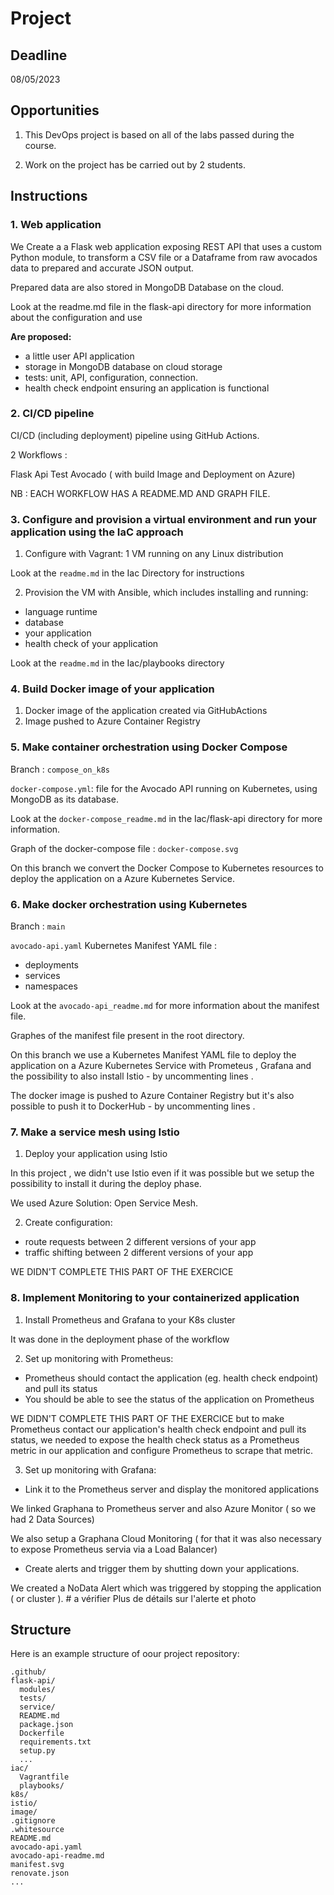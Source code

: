 # Project

## Deadline

08/05/2023

## Opportunities

1. This DevOps project is based on all of the labs passed during the course.

2. Work on the project has be carried out by 2 students.


## Instructions

### 1. Web application

We Create a a Flask web application exposing REST API that uses a custom Python module, to transform a CSV file or a Dataframe from raw avocados data to prepared and accurate JSON output.

Prepared data are also stored in MongoDB Database on the cloud.

Look at the readme.md file in the flask-api directory for more information about the configuration and use

**Are proposed:**

- a little user API application
- storage in MongoDB database on cloud storage
- tests: unit, API, configuration, connection.
- health check endpoint ensuring an application is functional

### 2. CI/CD pipeline 

CI/CD (including deployment) pipeline using GitHub Actions.

2 Workflows :

Flask Api Test
Avocado ( with build Image and Deployment on Azure)

NB : EACH WORKFLOW HAS A README.MD AND GRAPH FILE.

### 3. Configure and provision a virtual environment and run your application using the IaC approach

1. Configure with Vagrant: 1 VM running on any Linux distribution 

Look at the `readme.md` in the Iac Directory for instructions

2. Provision the VM with Ansible, which includes installing and running:
  - language runtime
  - database
  - your application
  - health check of your application

Look at the `readme.md` in the Iac/playbooks directory

### 4. Build Docker image of your application

1. Docker image of the application created via GitHubActions
2. Image pushed to Azure Container Registry


### 5. Make container orchestration using Docker Compose

Branch : `compose_on_k8s`

`docker-compose.yml`: file for the Avocado API running on Kubernetes, using MongoDB as its database.

Look at the `docker-compose_readme.md` in the Iac/flask-api directory for more information.

Graph of the docker-compose file : `docker-compose.svg`

On this branch we convert the Docker Compose to Kubernetes resources to deploy the application on a Azure Kubernetes Service.

### 6. Make docker orchestration using Kubernetes

Branch : `main`

`avocado-api.yaml` Kubernetes Manifest YAML file :
  - deployments
  - services
  - namespaces

Look at the `avocado-api_readme.md` for more information about the manifest file.

Graphes of the manifest file present in the root directory. 

On this branch we use a Kubernetes Manifest YAML file to deploy the application on a Azure Kubernetes Service with Prometeus , Grafana and the possibility to also install Istio - by uncommenting lines .

The docker image is pushed to Azure Container Registry but it's also possible to push it to DockerHub - by uncommenting lines .

### 7. Make a service mesh using Istio

1. Deploy your application using Istio

In this project , we didn't use Istio even if it was possible but we setup the possibility to install it during the deploy phase. 

We used Azure Solution: Open Service Mesh.

2. Create configuration:
  - route requests between 2 different versions of your app
  - traffic shifting between 2 different versions of your app

  WE DIDN'T COMPLETE THIS PART OF THE EXERCICE
  
### 8. Implement Monitoring to your containerized application

1. Install Prometheus and Grafana to your K8s cluster

It was done in the deployment phase of the workflow

2. Set up monitoring with Prometheus:

  - Prometheus should contact the application (eg. health check endpoint) and pull its status
  - You should be able to see the status of the application on Prometheus

  WE DIDN'T COMPLETE THIS PART OF THE EXERCICE but to
  make Prometheus contact our application's health check endpoint and pull its status, we needed to expose the health check status as a Prometheus metric in our application and configure Prometheus to scrape that metric.


3. Set up monitoring with Grafana:

  - Link it to the Prometheus server and display the monitored applications

  We linked Graphana to Prometheus server and also Azure Monitor ( so we had 2 Data Sources)

  We also setup a Graphana Cloud Monitoring ( for that it was also necessary to expose Prometheus servia via a Load Balancer)

  - Create alerts and trigger them by shutting down your applications.

  We created a NoData Alert which was triggered by stopping the application ( or cluster ). # a vérifier
  Plus de détails sur l'alerte et photo


## Structure

Here is an example structure of oour project repository:

```
.github/
flask-api/
  modules/
  tests/
  service/
  README.md
  package.json
  Dockerfile
  requirements.txt
  setup.py
  ...
iac/
  Vagrantfile
  playbooks/
k8s/
istio/
image/
.gitignore
.whitesource
README.md
avocado-api.yaml
avocado-api-readme.md
manifest.svg
renovate.json
...
```